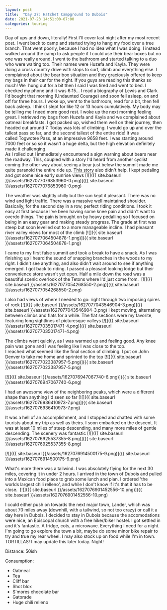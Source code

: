 ```yaml
---
layout: post
title:  "Day 27: Hatchet Campground to Dubois"
date: 2021-07-23 14:51:00-07:00
categories: touring
---
```

Day of ups and down, literally! First I'll cover last night after my most recent post. I went back to camp and started trying to hang my food over a tree branch. That went poorly, because I had no idea what I was doing. I instead walked around the camp to ask people if I could use their bear boxes but no one was really around. I went to the bathroom and started talking to a duo who were waiting too. Their names were Huzefa and Kayla. They were doing a cross country drive with stops to surf, climb and everything else. I complained about the bear box situation and they graciously offered to keep my bags in their car for the night. If you guys are reading this thanks so much! We  hung out for a bit then I said I was tired and went to bed. I checked my phone and it was 6:15... I read a biography of Lewis and Clark I'd bought that morning (Undaunted Courage) and soon fell asleep, on and off for three hours. I woke up, went to the bathroom, read for a bit, then fell back asleep. I think I slept for like 12 or 13 hours cumulatively. My body may be telling me I need more good rest. I woke up the next morning feeling great. I retrieved my bags from Huzefa and Kayla and we complained about oatmeal breakfasts. I got packed up, wished them well on their journey, then headed out around 7. Today was lots of climbing. I would go up and over the tallest pass so far, and the second tallest of the entire ride! It was called Togwotee Pass, at an impressive 9658 feet. I was starting around 7000 feet or so so it wasn't a huge delta, but the high elevation definitely made it challenging.  
As I rolled out I immediately encountered a sign warning about bears near the roadway. This, coupled with a story I'd heard from another cyclist coming the other way about seeing a bear just below the summit made me quite paranoid the entire ride up. [This story](https://rare.us/rare-news/around-the-world/a-vacationing-couple-helped-stop-a-bear-that-was-gaining-ground-on-a-cyclist-and-they-got-pictures-of-the-crazy-event/) also didn't help. I kept pedaling and got some nice early sunrise views
[![]({{ site.baseurl }}/assets/1627077076853960-0.png)]({{ site.baseurl }}/assets/1627077076853960-0.png)
  
The weather was slightly chilly but the sun kept it pleasant. There was no wind and light traffic. There was a massive well maintained shoulder. Basically, for the second day in a row, perfect riding conditions. I took it easy at first because I've been having some knee pain and didn't want to overdo things. The pain is brought on by heavy pedalling so I focused on being in an easy gear and making steady progress. The grade at first was steep but soon levelled out to a more manageable incline. I had pleasant river valley views for most of the climb
[![]({{ site.baseurl }}/assets/1627077064504878-1.png)]({{ site.baseurl }}/assets/1627077064504878-1.png)
  
I came to my first false summit and took a break to have a snack. As I was finishing up I heard the sound of snapping branches in the woods to my right. I didn't see anything, and also didn't wait around to see if anything emerged. I got back to riding. I passed a pleasant looking lodge but their convenience store wasn't yet open. Half a mile down the road was a beautiful scenic overlook of the Tetons where I'd just come from. 
[![]({{ site.baseurl }}/assets/1627077054268550-2.png)]({{ site.baseurl }}/assets/1627077054268550-2.png)
  
I also had views of where I needed to go: right through two imposing spires of rock
[![]({{ site.baseurl }}/assets/1627077043546904-3.png)]({{ site.baseurl }}/assets/1627077043546904-3.png)
I kept moving, alternating between climbs and flats for a while. The flat sections were my favorite, featuring long sightlines of picturesque valleys
[![]({{ site.baseurl }}/assets/1627077035017471-4.png)]({{ site.baseurl }}/assets/1627077035017471-4.png)
  
The climbs went quickly, as I was warmed up and feeling good. Any knee pain was gone and I was feeling like I was close to the top.   
I reached what seemed like the final section of climbing. I put on John Denver to take me home and sprinted to the top
[![]({{ site.baseurl }}/assets/1627077023387957-5.png)]({{ site.baseurl }}/assets/1627077023387957-5.png)

[![]({{ site.baseurl }}/assets/1627076947067740-6.png)]({{ site.baseurl }}/assets/1627076947067740-6.png)
  
I had an awesome view of the neighboring peaks, which were a different shape than anything I'd seen so far
[![]({{ site.baseurl }}/assets/1627076936410973-7.png)]({{ site.baseurl }}/assets/1627076936410973-7.png)
  
It was a hell of an accomplishment, and I stopped and chatted with some tourists about my trip as well as theirs. I soon embarked on the descent. It was at least 10 miles of steep descending, and many more miles of gentle descending. The scenery was fantastic
[![]({{ site.baseurl }}/assets/1627076925537355-8.png)]({{ site.baseurl }}/assets/1627076925537355-8.png)

[![]({{ site.baseurl }}/assets/1627076914500175-9.png)]({{ site.baseurl }}/assets/1627076914500175-9.png)
  
What's more there was a tailwind. I was absolutely flying for the next 30 miles, covering it in under 2 hours. I arrived in the town of Dubois and pulled into a Mexican food place to grab some lunch and plan. I ordered 'the worlds largest chili relleno', and while I don't know if it's that it has to be close. 
[![]({{ site.baseurl }}/assets/1627076901452556-10.png)]({{ site.baseurl }}/assets/1627076901452556-10.png)
  
I could either push on towards the next major town, Lander, which was about 70 miles away (downhill, with a tailwind, so not too crazy) or call it a day here in Dubois. I decided to stay in Dubois because the accomodations were nice, an Episcopal church with a free hiker/biker hostel. I got settled in and it's fantastic. A fridge, cots, a microwave. Everything I need for a night. I'm going to go explore the town a bit, maybe do some minor bike repair to try and true my rear wheel. I may also stock up on food while I'm in town. TORTILLAS! I may update this later today. Night!  


Distance: 50ish

Consumption:
- Oatmeal
- Tea
- Cliff bar
- Shot blox
- S'mores chocolate bar
- Gatorade
- Huge chili relleno
